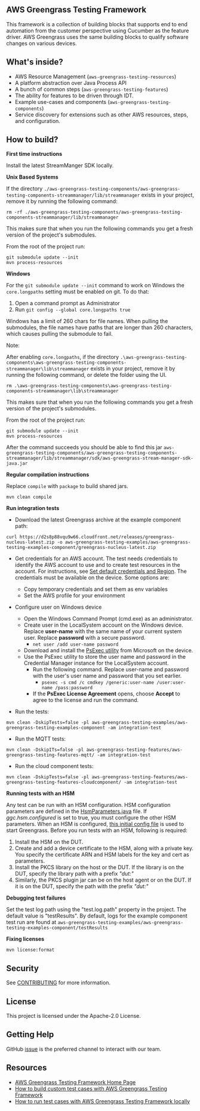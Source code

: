 ## AWS Greengrass Testing Framework

This framework is a collection of building blocks
that supports end to end automation from the customer
perspective using Cucumber as the feature driver. AWS Greengrass uses the same building
blocks to qualify software changes on various devices.

## What's inside?

- AWS Resource Management (`aws-greengrass-testing-resources`)
- A platform abstraction over Java Process API
- A bunch of common steps (`aws-greengrass-testing-features`)
- The ability for features to be driven through IDT.
- Example use-cases and components (`aws-greengrass-testing-components`)
- Service discovery for extensions such as other AWS resources, steps, and configuration.

## How to build?

__First time instructions__

Install the latest StreamManger SDK locally.


**Unix Based Systems**

If the directory `./aws-greengrass-testing-components/aws-greengrass-testing-components-streammanager/lib/streammanager` exists in your project, remove it by running the following command:

```
rm -rf ./aws-greengrass-testing-components/aws-greengrass-testing-components-streammanager/lib/streammanager
```

This makes sure that when you run the following commands you get a fresh version of the project's submodules.


From the root of the project run:

```
git submodule update --init
mvn process-resources
```

**Windows**

For the `git submodule update --init` command to work on Windows the `core.longpaths` setting
must be enabled on git. To do that:

1. Open a command prompt as Administrator
2. Run `git config --global core.longpaths true`

Windows has a limit of 260 chars for file names. When pulling the submodules,
the file names have paths that are longer than 260 characters, which causes pulling the submodule to fail.

Note:

After enabling `core.longpaths`, if the directory `.\aws-greengrass-testing-components\aws-greengrass-testing-components-streammanager\lib\streammanager`  exists in your project, remove it by running the following command, or delete the folder using the UI.

```
rm .\aws-greengrass-testing-components\aws-greengrass-testing-components-streammanager\lib\streammanager
```

This makes sure that when you run the following commands you get a fresh version of the project's submodules.

From the root of the project run:


```
git submodule update --init
mvn process-resources
```

After the command succeeds you should be able to find this jar
`aws-greengrass-testing-components/aws-greengrass-testing-components-streammanager/lib/streammanager/sdk/aws-greengrass-stream-manager-sdk-java.jar`


__Regular compilation instructions__

Replace `compile` with `package` to build shared jars.

```
mvn clean compile
```

__Run integration tests__

- Download the latest Greengrass archive at the example component path:
```
curl https://d2s8p88vqu9w66.cloudfront.net/releases/greengrass-nucleus-latest.zip -o aws-greengrass-testing-examples/aws-greengrass-testing-examples-component/greengrass-nucleus-latest.zip
```

- Get credentials for an AWS account. The test needs credentials to identify the AWS account to use and to create
  test resources in the account. For instructions, see [Set default credentials and Region](https://docs.aws.amazon.com/sdk-for-java/latest/developer-guide/setup.html#setup-credentials). The credentials must be available on the device. Some options are:
  - Copy temporary credentials and set them as env variables
  - Set the AWS profile for your environment


- Configure user on Windows device
    - Open the Windows Command Prompt (cmd.exe) as an administrator.
    - Create user in the LocalSystem account on the Windows device. Replace **user-name** with the same name of your current system user. Replace **password** with a secure password.
      - ```net user /add user-name password```
    - Download and install the [PsExec utility](https://learn.microsoft.com/en-us/sysinternals/downloads/psexec) from Microsoft on the device.
    - Use the PsExec utility to store the user name and password in the Credential Manager instance for the LocalSystem account.
      - Run the following command. Replace user-name and password with the user's user name and password that you set earlier.
        - ```psexec -s cmd /c cmdkey /generic:user-name /user:user-name /pass:password```
      - If the **PsExec License Agreement** opens, choose **Accept** to agree to the license and run the command.
      


- Run the tests:
```
mvn clean -DskipTests=false -pl aws-greengrass-testing-examples/aws-greengrass-testing-examples-component -am integration-test
```

- Run the MQTT tests:
```
mvn clean -DskipITs=false -pl aws-greengrass-testing-features/aws-greengrass-testing-features-mqtt/ -am integration-test
```

- Run the cloud component tests:
```
mvn clean -DskipTests=false -pl aws-greengrass-testing-features/aws-greengrass-testing-features-cloudcomponent/ -am integration-test
```

__Running tests with an HSM__

Any test can be run with an HSM configuration. HSM configuration parameters are defined in the [HsmParameters.java](aws-greengrass-testing-features/aws-greengrass-testing-features-api/src/main/java/com/aws/greengrass/testing/modules/HsmParameters.java) file.
If *ggc.hsm.configured* is set to true, you must configure the other HSM parameters. When
an HSM is configured, [this initial config file](aws-greengrass-testing-features/aws-greengrass-testing-features-api/src/main/resources/nucleus/configs/basic_hsm_config.yaml) is used to start
Greengrass. Before you run tests with an HSM, following is required:
1. Install the HSM on the DUT.
2. Create and add a device certificate to the HSM, along with a private key. You specify the certificate ARN and
   HSM labels for the key and cert as parameters.
3. Install the PKCS library on the host or the DUT. If the library is on the DUT, specify the library
   path with a prefix *"dut:"*
4. Similarly, the PKCS plugin jar can be on the host agent or on the DUT. If it is on the DUT, specify the path
   with the prefix *"dut:"*

__Debugging test failures__

Set the test log path using the "test.log.path" property in the project. The default value is
"testResults". By default, logs for the example component test run are found at `aws-greengrass-testing-examples/aws-greengrass-testing-examples-component/testResults`

__Fixing licenses__

```
mvn license:format
```


## Security

See [CONTRIBUTING](CONTRIBUTING.md#security-issue-notifications) for more information.

## License

This project is licensed under the Apache-2.0 License.

## Getting Help
GitHub [issue](https://github.com/aws-greengrass/aws-greengrass-testing/issues) is the preferred channel to interact with our team.

## Resources

- [AWS Greengrass Testing Framework Home Page](https://github.com/aws-greengrass/aws-greengrass-testing/wiki/AWS-Greengrass-Testing-Framework-Home-Page)
- [How to build custom test cases with AWS Greengrass Testing Framework](https://github.com/aws-greengrass/aws-greengrass-testing/wiki/How-to-build-custom-test-cases-with-AWS-Greengrass-Testing-Framework)
- [How to run test cases with AWS Greengrass Testing Framework locally](https://github.com/aws-greengrass/aws-greengrass-testing/wiki/How-to-run-test-cases-with-AWS-Greengrass-Testing-Framework-locally)

